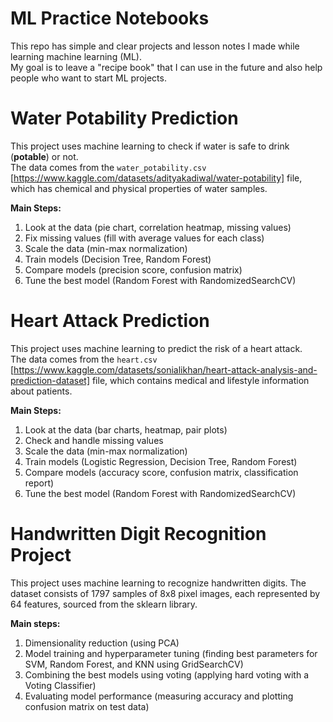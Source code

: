 
# ML Practice Notebooks
This repo has simple and clear projects and lesson notes I made while learning machine learning (ML).  
My goal is to leave a "recipe book" that I can use in the future and also help people who want to start ML projects.

# Water Potability Prediction

This project uses machine learning to check if water is safe to drink (**potable**) or not.  
The data comes from the `water_potability.csv` [https://www.kaggle.com/datasets/adityakadiwal/water-potability] file, which has chemical and physical properties of water samples.

**Main Steps:**
1. Look at the data (pie chart, correlation heatmap, missing values)
2. Fix missing values (fill with average values for each class)
3. Scale the data (min-max normalization)
4. Train models (Decision Tree, Random Forest)
5. Compare models (precision score, confusion matrix)
6. Tune the best model (Random Forest with RandomizedSearchCV)


# Heart Attack Prediction

This project uses machine learning to predict the risk of a heart attack.  
The data comes from the `heart.csv` [https://www.kaggle.com/datasets/sonialikhan/heart-attack-analysis-and-prediction-dataset] file, which contains medical and lifestyle information about patients.

**Main Steps:**
1. Look at the data (bar charts, heatmap, pair plots)
2. Check and handle missing values
3. Scale the data (min-max normalization)
4. Train models (Logistic Regression, Decision Tree, Random Forest)
5. Compare models (accuracy score, confusion matrix, classification report)
6. Tune the best model (Random Forest with RandomizedSearchCV)


# Handwritten Digit Recognition Project
This project uses machine learning to recognize handwritten digits. The dataset consists of 1797 samples of 8x8 pixel images, each represented by 64 features, sourced from the sklearn library. 

**Main steps:**
1. Dimensionality reduction (using PCA)
2. Model training and hyperparameter tuning (finding best parameters for SVM, Random Forest, and KNN using GridSearchCV)
3. Combining the best models using voting (applying hard voting with a Voting Classifier)
4. Evaluating model performance (measuring accuracy and plotting confusion matrix on test data)

